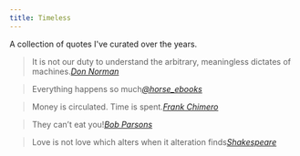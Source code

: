 ```yaml
---
title: Timeless
---
```


A collection of quotes I've curated over the years.

> It is not our duty to understand the arbitrary, meaningless dictates of machines.<cite><a href="https://g.co/kgs/MziDm9">Don Norman</a></cite>

> Everything happens so much<cite><a href="https://twitter.com/horse_ebooks/status/218439593240956928">@horse_ebooks</a></cite>

> Money is circulated. Time is spent.<cite><a href="http://frankchimero.com/archive/2014/2013-lessons/">Frank Chimero</a></cite>

> They can&#8217;t eat you!<cite><a href="https://www.bobparsons.com/my-16-rules/">Bob Parsons</a></cite>

> Love is not love which alters when it alteration finds<cite><a href="https://en.wikipedia.org/wiki/Sonnet_116">Shakespeare</a></cite>